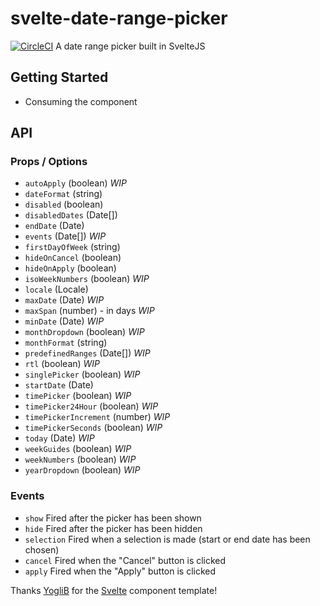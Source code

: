 # svelte-date-range-picker

[![CircleCI](https://circleci.com/gh/onx2/svelte-date-range-picker/tree/master.svg?style=svg)](https://circleci.com/gh/onx2/svelte-date-range-picker/tree/master) A date range picker built in SvelteJS

## Getting Started

- Consuming the component

## API

### Props / Options

- `autoApply` (boolean) _WIP_
- `dateFormat` (string)
- `disabled` (boolean)
- `disabledDates` (Date[])
- `endDate` (Date)
- `events` (Date[]) _WIP_
- `firstDayOfWeek` (string)
- `hideOnCancel` (boolean)
- `hideOnApply` (boolean)
- `isoWeekNumbers` (boolean) _WIP_
- `locale` (Locale)
- `maxDate` (Date) _WIP_
- `maxSpan` (number) - in days  _WIP_
- `minDate` (Date) _WIP_
- `monthDropdown` (boolean) _WIP_
- `monthFormat` (string)
- `predefinedRanges` (Date[]) _WIP_
- `rtl` (boolean) _WIP_
- `singlePicker` (boolean) _WIP_
- `startDate` (Date)
- `timePicker` (boolean) _WIP_
- `timePicker24Hour` (boolean) _WIP_
- `timePickerIncrement` (number) _WIP_
- `timePickerSeconds` (boolean) _WIP_
- `today` (Date) _WIP_
- `weekGuides` (boolean) _WIP_
- `weekNumbers` (boolean) _WIP_
- `yearDropdown` (boolean) _WIP_

### Events

- `show` Fired after the picker has been shown
- `hide` Fired after the picker has been hidden
- `selection` Fired when a selection is made (start or end date has been chosen)
- `cancel` Fired when the "Cancel" button is clicked
- `apply` Fired when the "Apply" button is clicked

Thanks [YogliB](https://github.com/YogliB/svelte-component-template) for the [Svelte](https://svelte.dev/) component template!
